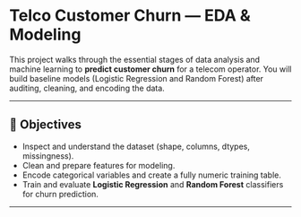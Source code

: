 # Telco Customer Churn — EDA & Modeling

This project walks through the essential stages of data analysis and machine learning to **predict customer churn** for a telecom operator. You will build baseline models (Logistic Regression and Random Forest) after auditing, cleaning, and encoding the data.

---

## 🎯 Objectives
- Inspect and understand the dataset (shape, columns, dtypes, missingness).
- Clean and prepare features for modeling.
- Encode categorical variables and create a fully numeric training table.
- Train and evaluate **Logistic Regression** and **Random Forest** classifiers for churn prediction.

---
